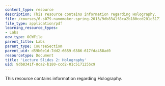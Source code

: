 ```yaml
---
content_type: resource
description: This resource contains information regarding Holography.
file: /courses/6-s079-nanomaker-spring-2013/9db8341f8ca2b180ccd201c517125bc9_MIT6_S079S13_slides02.pdf
file_type: application/pdf
learning_resource_types:
- Labs
ocw_type: OCWFile
parent_title: Labs
parent_type: CourseSection
parent_uid: d59b0e1d-7dd2-6659-6386-617fda458ad0
resourcetype: Document
title: 'Lecture Slides 2: Holography'
uid: 9db8341f-8ca2-b180-ccd2-01c517125bc9
---
```

This resource contains information regarding Holography.


